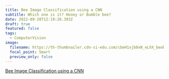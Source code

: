 ```yaml
---
title: Bee Image Classification using a CNN
subtitle: Which one is it? Honey or Bumble bee?
date: 2022-09-28T12:19:28.393Z
draft: true
featured: false
tags:
  - ComputerVision
image:
  filename: https://th-thumbnailer.cdn-si-edu.com/cbeH1xjb0xN_eLhX_beobW5-jzE=/fit-in/1600x0/filters:focal(400x269:401x270)/https://tf-cmsv2-smithsonianmag-media.s3.amazonaws.com/filer_public/71/47/7147dd91-fedd-4389-8285-87b8478eeab8/127_bees.jpeg
  focal_point: Smart
  preview_only: false
---
```

[Bee Image Classification using a CNN](<https://app.datacamp.com/workspace/w/7e0ab9d3-ec91-4db0-b11e-a50de0a390b9/edit>)